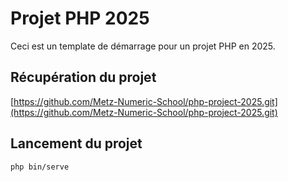 # Projet PHP 2025

Ceci est un template de démarrage pour un projet PHP en 2025.

## Récupération du projet

[https://github.com/Metz-Numeric-School/php-project-2025.git](https://github.com/Metz-Numeric-School/php-project-2025.git)

## Lancement du projet

`php bin/serve`
